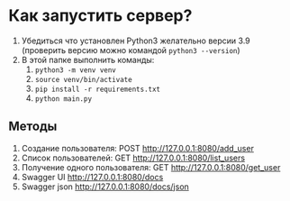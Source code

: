 # Как запустить сервер?

1. Убедиться что установлен Python3 желательно версии 3.9 (проверить версию можно командой `python3 --version`)
2. В этой папке выполнить команды:
   1. `python3 -m venv venv`
   2. `source venv/bin/activate`
   3. `pip install -r requirements.txt`
   4. `python main.py` 

## Методы
1. Создание пользователя: POST http://127.0.0.1:8080/add_user
2. Список пользователей: GET http://127.0.0.1:8080/list_users
3. Получение одного пользователя: GET http://127.0.0.1:8080/get_user
4. Swagger UI http://127.0.0.1:8080/docs
4. Swagger json http://127.0.0.1:8080/docs/json